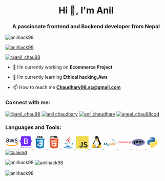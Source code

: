 <h1 align="center">Hi 👋, I'm Anil</h1>
<h3 align="center">A passionate frontend and Backend developer from Nepal</h3>

<p align="left"> <img src="https://komarev.com/ghpvc/?username=anilhack98&label=Profile%20views&color=0e75b6&style=flat" alt="anilhack98" /> </p>

<p align="left"> <a href="https://github.com/ryo-ma/github-profile-trophy"><img src="https://github-profile-trophy.vercel.app/?username=anilhack98" alt="anilhack98" /></a> </p>

<p align="left"> <a href="https://twitter.com/@anil_chau98" target="blank"><img src="https://img.shields.io/twitter/follow/@anil_chau98?logo=twitter&style=for-the-badge" alt="@anil_chau98" /></a> </p>

- 🔭 I’m currently working on **Ecommerce Project**

- 🌱 I’m currently learning **Ethical hacking,Aws**

- 📫 How to reach me **Chaudhary98.sc@gmail.com**

<h3 align="left">Connect with me:</h3>
<p align="left">
<a href="https://twitter.com/@anil_chau98" target="blank"><img align="center" src="https://raw.githubusercontent.com/rahuldkjain/github-profile-readme-generator/master/src/images/icons/Social/twitter.svg" alt="@anil_chau98" height="30" width="40" /></a>
<a href="https://linkedin.com/in/anil chaudhary" target="blank"><img align="center" src="https://raw.githubusercontent.com/rahuldkjain/github-profile-readme-generator/master/src/images/icons/Social/linked-in-alt.svg" alt="anil chaudhary" height="30" width="40" /></a>
<a href="https://fb.com/aniĺ chaudhary" target="blank"><img align="center" src="https://raw.githubusercontent.com/rahuldkjain/github-profile-readme-generator/master/src/images/icons/Social/facebook.svg" alt="aniĺ chaudhary" height="30" width="40" /></a>
<a href="https://instagram.com/aneel_chau98" target="blank"><img align="center" src="https://raw.githubusercontent.com/rahuldkjain/github-profile-readme-generator/master/src/images/icons/Social/instagram.svg" alt="aneel_chau98cod" height="30" width="40" /></a>
</p>

<h3 align="left">Languages and Tools:</h3>
<p align="left"> <a href="https://aws.amazon.com" target="_blank" rel="noreferrer"> <img src="https://raw.githubusercontent.com/devicons/devicon/master/icons/amazonwebservices/amazonwebservices-original-wordmark.svg" alt="aws" width="40" height="40"/> </a> <a href="https://getbootstrap.com" target="_blank" rel="noreferrer"> <img src="https://raw.githubusercontent.com/devicons/devicon/master/icons/bootstrap/bootstrap-plain-wordmark.svg" alt="bootstrap" width="40" height="40"/> </a> <a href="https://www.w3schools.com/css/" target="_blank" rel="noreferrer"> <img src="https://raw.githubusercontent.com/devicons/devicon/master/icons/css3/css3-original-wordmark.svg" alt="css3" width="40" height="40"/> </a> <a href="https://www.w3.org/html/" target="_blank" rel="noreferrer"> <img src="https://raw.githubusercontent.com/devicons/devicon/master/icons/html5/html5-original-wordmark.svg" alt="html5" width="40" height="40"/> </a> <a href="https://www.java.com" target="_blank" rel="noreferrer"> <img src="https://raw.githubusercontent.com/devicons/devicon/master/icons/java/java-original.svg" alt="java" width="40" height="40"/> </a> <a href="https://developer.mozilla.org/en-US/docs/Web/JavaScript" target="_blank" rel="noreferrer"> <img src="https://raw.githubusercontent.com/devicons/devicon/master/icons/javascript/javascript-original.svg" alt="javascript" width="40" height="40"/> </a> <a href="https://www.linux.org/" target="_blank" rel="noreferrer"> <img src="https://raw.githubusercontent.com/devicons/devicon/master/icons/linux/linux-original.svg" alt="linux" width="40" height="40"/> </a> <a href="https://www.mysql.com/" target="_blank" rel="noreferrer"> <img src="https://raw.githubusercontent.com/devicons/devicon/master/icons/mysql/mysql-original-wordmark.svg" alt="mysql" width="40" height="40"/> </a> <a href="https://www.oracle.com/" target="_blank" rel="noreferrer"> <img src="https://raw.githubusercontent.com/devicons/devicon/master/icons/oracle/oracle-original.svg" alt="oracle" width="40" height="40"/> </a> <a href="https://www.php.net" target="_blank" rel="noreferrer"> <img src="https://raw.githubusercontent.com/devicons/devicon/master/icons/php/php-original.svg" alt="php" width="40" height="40"/> </a> <a href="https://www.python.org" target="_blank" rel="noreferrer"> <img src="https://raw.githubusercontent.com/devicons/devicon/master/icons/python/python-original.svg" alt="python" width="40" height="40"/> </a> <a href="https://tailwindcss.com/" target="_blank" rel="noreferrer"> <img src="https://www.vectorlogo.zone/logos/tailwindcss/tailwindcss-icon.svg" alt="tailwind" width="40" height="40"/> </a> </p>

<p><img align="left" src="https://github-readme-stats.vercel.app/api/top-langs?username=anilhack98&show_icons=true&locale=en&layout=compact" alt="anilhack98" /></p>

<p>&nbsp;<img align="center" src="https://github-readme-stats.vercel.app/api?username=anilhack98&show_icons=true&locale=en" alt="anilhack98" /></p>

<p><img align="center" src="https://github-readme-streak-stats.herokuapp.com/?user=anilhack98&" alt="anilhack98" /></p>
